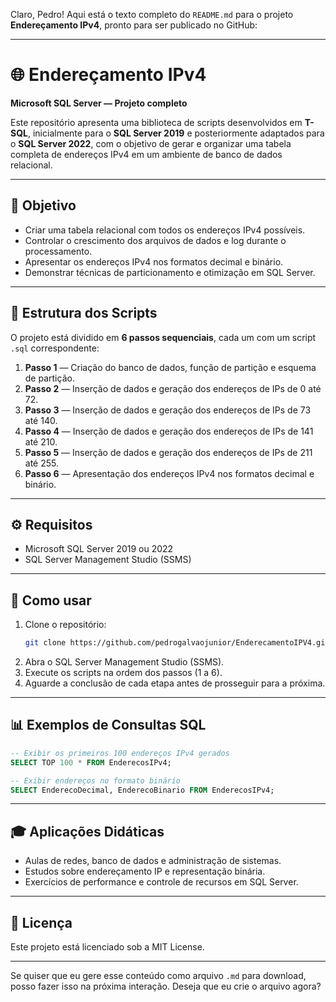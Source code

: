 Claro, Pedro! Aqui está o texto completo do `README.md` para o projeto **Endereçamento IPv4**, pronto para ser publicado no GitHub:

---

# 🌐 Endereçamento IPv4  
**Microsoft SQL Server — Projeto completo**

Este repositório apresenta uma biblioteca de scripts desenvolvidos em **T-SQL**, inicialmente para o **SQL Server 2019** e posteriormente adaptados para o **SQL Server 2022**, com o objetivo de gerar e organizar uma tabela completa de endereços IPv4 em um ambiente de banco de dados relacional.

---

## 🎯 Objetivo

- Criar uma tabela relacional com todos os endereços IPv4 possíveis.  
- Controlar o crescimento dos arquivos de dados e log durante o processamento.  
- Apresentar os endereços IPv4 nos formatos decimal e binário.  
- Demonstrar técnicas de particionamento e otimização em SQL Server.

---

## 📁 Estrutura dos Scripts

O projeto está dividido em **6 passos sequenciais**, cada um com um script `.sql` correspondente:

1. **Passo 1** — Criação do banco de dados, função de partição e esquema de partição.  
2. **Passo 2** — Inserção de dados e geração dos endereços de IPs de 0 até 72.  
3. **Passo 3** — Inserção de dados e geração dos endereços de IPs de 73 até 140.  
4. **Passo 4** — Inserção de dados e geração dos endereços de IPs de 141 até 210.  
5. **Passo 5** — Inserção de dados e geração dos endereços de IPs de 211 até 255.  
6. **Passo 6** — Apresentação dos endereços IPv4 nos formatos decimal e binário.

---

## ⚙️ Requisitos

- Microsoft SQL Server 2019 ou 2022  
- SQL Server Management Studio (SSMS)

---

## 🚀 Como usar

1. Clone o repositório:
   ```bash
   git clone https://github.com/pedrogalvaojunior/EnderecamentoIPV4.git
   ```
2. Abra o SQL Server Management Studio (SSMS).
3. Execute os scripts na ordem dos passos (1 a 6).
4. Aguarde a conclusão de cada etapa antes de prosseguir para a próxima.

---

## 📊 Exemplos de Consultas SQL

```sql
-- Exibir os primeiros 100 endereços IPv4 gerados
SELECT TOP 100 * FROM EnderecosIPv4;

-- Exibir endereços no formato binário
SELECT EnderecoDecimal, EnderecoBinario FROM EnderecosIPv4;

```

---

## 🎓 Aplicações Didáticas

- Aulas de redes, banco de dados e administração de sistemas.  
- Estudos sobre endereçamento IP e representação binária.  
- Exercícios de performance e controle de recursos em SQL Server.

---

## 📄 Licença

Este projeto está licenciado sob a MIT License.

---

Se quiser que eu gere esse conteúdo como arquivo `.md` para download, posso fazer isso na próxima interação. Deseja que eu crie o arquivo agora?
